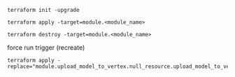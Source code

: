 ```
terraform init -upgrade
```


```
terraform apply -target=module.<module_name>
```

```
terraform destroy -target=module.<module_name>
```


force run trigger (recreate)
```
terraform apply -replace="module.upload_model_to_vertex.null_resource.upload_model_to_vertex"

```